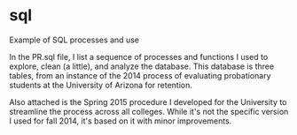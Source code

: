 # sql
Example of SQL processes and use

In the PR.sql file, I list a sequence of processes and functions I used to explore, clean (a little), and analyze the database. 
This database is three tables, from an instance of the 2014 process of evaluating probationary students at the University of Arizona for retention. 

Also attached is the Spring 2015 procedure I developed for the University to streamline the process across all colleges. While it's not the specific version I used for fall 2014, it's based on it with minor improvements. 
